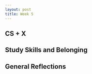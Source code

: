```yaml
---
layout: post
title: Week 5
---
```


## CS + X






## Study Skills and Belonging




## General Reflections

